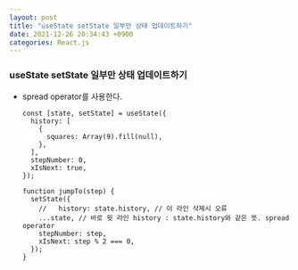 ```yaml
---
layout: post
title: "useState setState 일부만 상태 업데이트하기"
date: 2021-12-26 20:34:43 +0900
categories: React.js
---
```


### useState setState 일부만 상태 업데이트하기

- spread operator를 사용한다.

  ```
  const [state, setState] = useState({
    history: [
      {
        squares: Array(9).fill(null),
      },
    ],
    stepNumber: 0,
    xIsNext: true,
  });

  function jumpTo(step) {
    setState({
      //   history: state.history, // 이 라인 삭제시 오류
      ...state, // 바로 윗 라인 history : state.history와 같은 뜻. spread operator
      stepNumber: step,
      xIsNext: step % 2 === 0,
    });
  }
  ```
